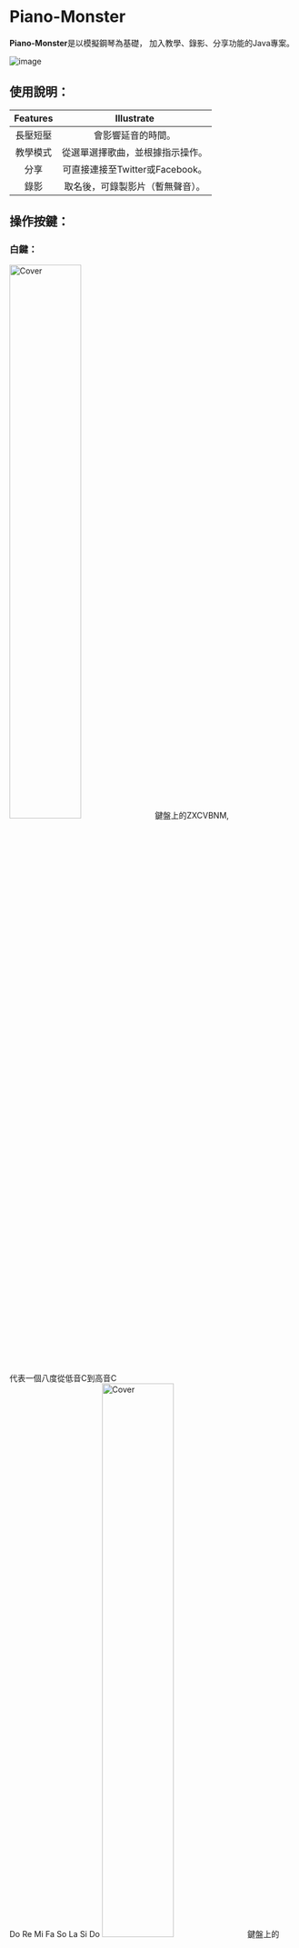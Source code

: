 # Piano-Monster
**Piano-Monster**是以模擬鋼琴為基礎，
加入教學、錄影、分享功能的Java專案。

![image](https://github.com/tana0101/Piano-Monster/blob/main/%E4%BB%8B%E9%9D%A2%E4%BB%8B%E7%B4%B9.png?raw=true)
## 使用說明：
| Features               | Illustrate      | 
| :-------------: | :--------------------: | 
| 長壓短壓 |  會影響延音的時間。 | 
| 教學模式 | 從選單選擇歌曲，並根據指示操作。 | 
| 分享 | 可直接連接至Twitter或Facebook。 | 
| 錄影 |取名後，可錄製影片（暫無聲音）。 | 

## 操作按鍵：
### 白鍵：
<img src="1.png" alt="Cover" width="50%"/>
鍵盤上的ZXCVBNM,<BR>
代表一個八度從低音C到高音C<BR>
Do Re Mi Fa So La Si Do
<img src="2.png" alt="Cover" width="50%"/>
鍵盤上的QWERTYUI,<BR>
代表一個八度從高音C到更高音C<BR>
Do Re Mi Fa So La Si Do

### 黑鍵：
控制相對位置的黑鍵<BR>
<img src="4.png" alt="Cover" width="50%"/>
鍵盤上的SD GHJ,<BR>
Do#Re# Fa#So#La#<BR>
<img src="3.png" alt="Cover" width="50%"/>
鍵盤上的23 567,<BR>
Do#Re# Fa#So#La#<BR>

### 把位：
<img src="5.png" alt="Cover" width="50%"/>
鍵盤上的方向鍵<BR>
左 與 右<BR>
可以控制把位的降與升<BR>
